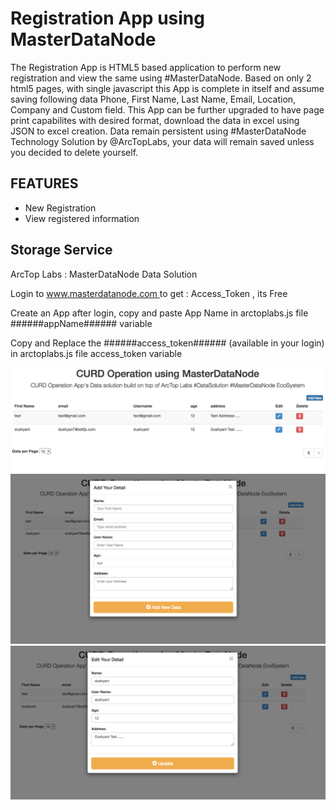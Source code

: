 # Registration App using MasterDataNode #

The Registration App is HTML5 based application to perform new registration and view the same using #MasterDataNode. Based on only 2 html5 pages, with single javascript this App is complete in itself and assume saving following data Phone, First Name, Last Name, Email, Location, Company and Custom field. 
This App can be further upgraded to have page print capabilites with desired format, download the data in excel using JSON to excel creation.
Data remain persistent using #MasterDataNode Technology Solution by @ArcTopLabs, your data will remain saved unless you decided to delete yourself. 


## FEATURES ##

 - New Registration
 - View registered information
 
 
## Storage Service ##
ArcTop Labs : MasterDataNode Data Solution
<p>Login to <a href="https://www.masterdatanode.com"> www.masterdatanode.com </a> to get : Access_Token , its Free</p>
<p>Create an App after login, copy and paste App Name in arctoplabs.js file ######appName###### variable</p>
<p>Copy and Replace the ######access_token###### (available in your login) in arctoplabs.js file access_token variable</p>
            

![alt text](https://github.com/ArcTopLabs/CURD-Operation-using-MasterDataNode/blob/master/screenshot/listing.png)
![alt text](https://github.com/ArcTopLabs/CURD-Operation-using-MasterDataNode/blob/master/screenshot/addnew.png)
![alt text](https://github.com/ArcTopLabs/CURD-Operation-using-MasterDataNode/blob/master/screenshot/update.png)
